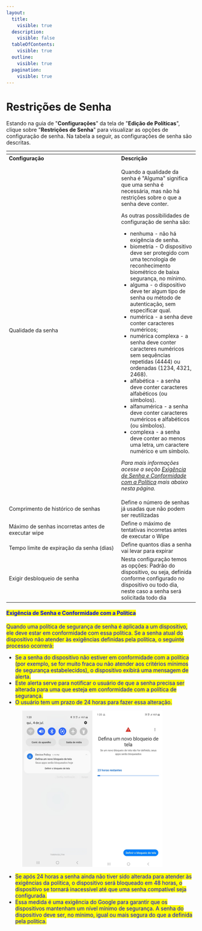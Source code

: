 ```yaml
---
layout:
  title:
    visible: true
  description:
    visible: false
  tableOfContents:
    visible: true
  outline:
    visible: true
  pagination:
    visible: true
---
```


# Restrições de Senha

Estando na guia de "**Configurações**" da tela de "**Edição de Políticas**", clique sobre "**Restrições de Senha**" para visualizar as opções de configuração de senha. Na tabela a seguir, as configurações de senha são descritas.

<table data-header-hidden><thead><tr><th width="284.80616740088107"></th><th></th></tr></thead><tbody><tr><td><strong>Configuração</strong></td><td><strong>Descrição</strong></td></tr><tr><td>Qualidade da senha</td><td><p></p><p>Quando a qualidade da senha é "Alguma" significa que uma senha é necessária, mas não há restrições sobre o que a senha deve conter.</p><p>As outras possibilidades de configuração de senha são:</p><ul><li>nenhuma - não há exigência de senha.</li><li>biometria - O dispositivo deve ser protegido com uma tecnologia de reconhecimento biométrico de baixa segurança, no mínimo.</li><li>alguma - o dispositivo deve ter algum tipo de senha ou método de autenticação, sem especificar qual.</li><li>numérica - a senha deve conter caracteres numéricos;</li><li>numérica complexa - a senha deve conter caracteres numéricos sem sequências repetidas (4444) ou ordenadas (1234, 4321, 2468).</li><li>alfabética - a senha deve conter caracteres alfabéticos (ou símbolos).</li><li>alfanumérica - a senha deve conter caracteres numéricos e alfabéticos (ou símbolos).</li><li>complexa - a senha deve conter ao menos uma letra, um caractere numérico e um símbolo.</li></ul><p><em>Para mais informações acesse a seção</em> <a href="restricoes-de-senha.md#exigencia-de-senha-e-conformidade-com-a-politica"><em>Exigência de Senha e Conformidade com a Política</em></a> <em>mais abaixo nesta página.</em></p></td></tr><tr><td>Comprimento de histórico de senhas</td><td>Define o número de senhas já usadas que não podem ser reutilizadas</td></tr><tr><td>Máximo de senhas incorretas antes de executar wipe</td><td>Define o máximo de tentativas incorretas antes de executar o Wipe</td></tr><tr><td>Tempo limite de expiração da senha (dias)</td><td>Define quantos dias a senha vai levar para expirar</td></tr><tr><td>Exigir desbloqueio de senha</td><td>Nesta configuração temos as opções: Padrão do dispositivo, ou seja, definida conforme configurado no dispositivo ou todo dia, neste caso a senha será solicitada todo dia</td></tr></tbody></table>

#### <mark style="color:blue;">Exigência de Senha e Conformidade com a Política</mark>

<mark style="color:blue;">Quando uma política de segurança de senha é aplicada a um dispositivo, ele deve estar em conformidade com essa política. Se a senha atual do dispositivo não atender às exigências definidas pela política, o seguinte processo ocorrerá:</mark>

* <mark style="color:blue;">Se a senha do dispositivo não estiver em conformidade com a política (por exemplo, se for muito fraca ou não atender aos critérios mínimos de segurança estabelecidos), o dispositivo exibirá uma mensagem de alerta.</mark>
* <mark style="color:blue;">Este alerta serve para notificar o usuário de que a senha precisa ser alterada para uma que esteja em conformidade com a política de segurança.</mark>
* <mark style="color:blue;">O usuário tem um prazo de 24 horas para fazer essa alteração.</mark>

<figure><img src="../../../../.gitbook/assets/23.png" alt="" width="375"><figcaption></figcaption></figure>

* <mark style="color:blue;">Se após 24 horas a senha ainda não tiver sido alterada para atender às exigências da política, o dispositivo será bloqueado em 48 horas, o dispositivo se tornará inacessível até que uma senha compatível seja configurada.</mark>
* <mark style="color:blue;">Essa medida é uma exigência do Google para garantir que os dispositivos mantenham um nível mínimo de segurança. A senha do dispositivo deve ser, no mínimo, igual ou mais segura do que a definida pela política.</mark>
